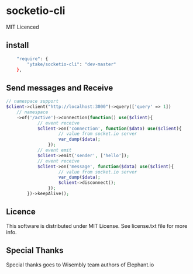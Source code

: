 # socketio-cli
MIT Licenced

## install
```bash
    "require": {
        "ytake/socketio-cli": "dev-master"
    },
```

## Send messages and Receive
```php
// namespace support
$client->client("http://localhost:3000")->query(['query' => 1])
    // namespace
    ->of('/active')->connection(function() use($client){
            // event receive
            $client->on('connection', function($data) use($client){
                    // value from socket.io server
                    var_dump($data);
                });
            // event emit
            $client->emit('sender', ['hello']);
            // event receive
            $client->on('message', function($data) use($client){
                    // value from socket.io server
                    var_dump($data);
                    $client->disconnect();
                });
        })->keepAlive();

```

##  Licence

This software is distributed under MIT License. See license.txt file for more info.

## Special Thanks

Special thanks goes to Wisembly team authors of Elephant.io
